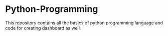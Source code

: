 # Python-Programming
This repository contains all the basics of python programming language and code for creating dashboard as well.
